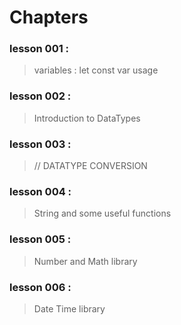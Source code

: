 # Chapters 

### lesson 001 : 
> variables : let const var usage

### lesson 002 : 
> Introduction to DataTypes

### lesson 003 : 
> // DATATYPE CONVERSION 

### lesson 004 : 
> String and some useful functions

### lesson 005 : 
> Number and Math library

### lesson 006 : 
> Date Time library